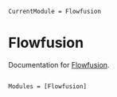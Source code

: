 ```@meta
CurrentModule = Flowfusion
```

# Flowfusion

Documentation for [Flowfusion](https://github.com/MurrellGroup/Flowfusion.jl).

```@index
```

```@autodocs
Modules = [Flowfusion]
```
